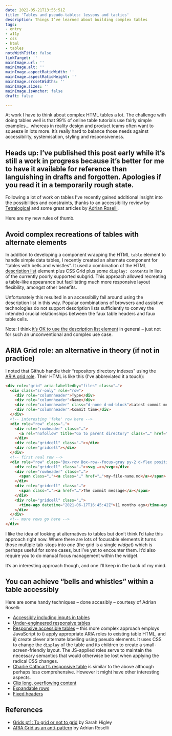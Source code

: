 ```yaml
---
date: 2022-05-21T13:55:51Z
title: 'Tables and pseudo-tables: lessons and tactics'
description: Things I’ve learned about building complex tables
tags:
- entry
- a11y
- css
- html
- tables
noteWithTitle: false
linkTarget: ''
mainImage.url: ''
mainImage.alt: ''
mainImage.aspectRatioWidth: ''
mainImage.aspectRatioHeight: ''
mainImage.srcsetWidths: ''
mainImage.sizes: ''
mainImage.isAnchor: false
draft: false

---
```

At work I have to think about complex HTML tables a lot. The challenge with doing tables well is that 99% of online table tutorials use fairly simple examples… whereas in reality design and product teams often want to squeeze in lots more. It’s really hard to balance those needs against accessibility, systemisation, styling and responsiveness. 

Heads up: I’ve published this post early while it’s still a work in progress because it’s better for me to have it available for reference than languishing in drafts and forgotten. Apologies if you read it in a temporarily rough state.
---

Following a lot of work on tables I’ve recently gained additional insight into the possibilities and constraints, thanks to an accessibility review by [Tetralogical](https://tetralogical.com/) and some great articles by [Adrian Roselli](https://adrianroselli.com/). 

Here are my new rules of thumb.

## Avoid complex recreations of tables with alternate elements

In addition to developing a component wrapping the HTML `table` element to handle simple data tables, I recently created an alternate component for “tables with bells and whistles”. It used a combination of the HTML [description list](https://developer.mozilla.org/en-US/docs/Web/HTML/Element/dl) element plus CSS Grid plus some `display: contents` in lieu of the currently poorly supported subgrid. This approach allowed recreating a table-like appearance but facilitating much more responsive layout flexibility, amongst other benefits.

Unfortunately this resulted in an accessibiliy fail around using the description list in this way. Popular combinations of browsers and assistive technologies do not support description lists sufficiently to convey the intended crucial relationships between the faux table headers and faux table cells.

Note: I think [it’s OK to use the description list element](https://tetralogical.com/blog/2022/04/29/lists/) in general – just not for such an unconventional and complex use case. 

## ARIA Grid role: an alternative in theory (if not in practice)

I noted that Github handle their “repository directory indexes” using the [ARIA grid role](https://developer.mozilla.org/en-US/docs/Web/Accessibility/ARIA/Roles/grid_role). Their HTML is like this (I’ve abbreviated it a touch):

``` html
<div role="grid" aria-labelledby="files" class="…">
  <div class="sr-only" role="row">
    <div role="columnheader">Type</div>
    <div role="columnheader">Name</div>
    <div role="columnheader" class="d-none d-md-block">Latest commit message</div>
    <div role="columnheader">Commit time</div>
  </div>
  <!-- interesting 'fake' row here -->
  <div role="row" class="…">
    <div role="rowheader" class="…">
      <a rel="nofollow" title="Go to parent directory" class="…" href="…"><span class="…" style="…">.&hairsp;.</span></a>
    </div>
    <div role="gridcell" class="…"></div>
    <div role="gridcell"></div>
  </div>
  <!-- first real row -->
  <div role="row" class="Box-row Box-row--focus-gray py-2 d-flex position-relative js-navigation-item navigation-focus">
    <div role="gridcell" class="…"><svg …></svg></div>
    <div role="rowheader" class="…">
      <span class="…"><a class="…" href="…">my-file-name.md</a></span>
    </div>
    <div role="gridcell" class="…">
      <span class="…"><a href="…">The commit message</a></span>
    </div>
    <div role="gridcell" class="…">
      <time-ago datetime="2021-06-17T16:45:42Z">11 months ago</time-ago>
    </div>
  </div>
  <!-- more rows go here -->
</div>
```

I like the idea of looking at alternatives to tables but don’t think I’d take this approach right now. Where there are lots of focusable elements it turns those multiple tab-stops into _one_ (the grid is a single _widget_) which is perhaps useful for some cases, but I’ve yet to encounter them. It’d also require you to do manual focus management within the widget. 

It’s an interesting approach though, and one I’ll keep in the back of my mind.

## You can achieve “bells and whistles” within a table accessibly

Here are some handy techniques – done accesibly – courtesy of Adrian Roselli:

- [Accessibly including inputs in tables](https://adrianroselli.com/2019/05/uniquely-labeling-fields-in-a-table.html)
- [Under-engineered responsive tables](https://adrianroselli.com/2020/11/under-engineered-responsive-tables.html)
- [Responsive accessible tables](https://adrianroselli.com/2017/11/a-responsive-accessible-table.html) – this more complex approach employs JavaScript to i) apply appropriate ARIA roles to existing table HTML, and ii) create clever alternate labelling using pseudo elements. It uses CSS to change the `display` of the table and its children to create a small-screen-friendly layout. The JS-applied roles serve to maintain the necessary semantics that would otherwise be lost when applying the radical CSS changes.
- [Charlie Cathcart’s responsive table](https://codepen.io/pixelchar/pen/rNaKLM) is similar to the above although perhaps less comprehensive. However it might have other interesting aspects.
- [Clip long, overflowing content](https://adrianroselli.com/2016/02/keyboard-and-overflow.html)
- [Expandable rows](https://adrianroselli.com/2019/09/table-with-expando-rows.html)
- [Fixed headers](https://adrianroselli.com/2020/01/fixed-table-headers.html)

## References

- [Grids pt1: To grid or not to grid](https://sarahmhigley.com/writing/grids-part1/) by Sarah Higley
- [ARIA Grid as an anti-pattern](https://adrianroselli.com/2020/07/aria-grid-as-an-anti-pattern.html) by Adrian Roselli
